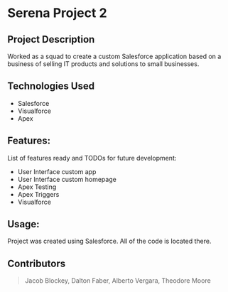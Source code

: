 # Serena Project 2

## Project Description

Worked as a squad to create a custom Salesforce application based on a 
business of selling IT products and solutions to small businesses.

## Technologies Used

* Salesforce
* Visualforce
* Apex

## Features:
List of features ready and TODOs for future development:
* User Interface custom app
* User Interface custom homepage
* Apex Testing
* Apex Triggers
* Visualforce

## Usage:
Project was created using Salesforce. All of the code is located there.

## Contributors

> Jacob Blockey,
> Dalton Faber,
> Alberto Vergara,
> Theodore Moore




